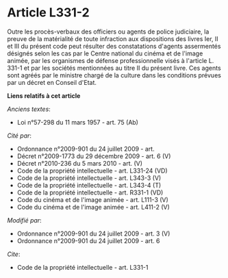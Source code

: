 # Article L331-2

Outre les procès-verbaux des officiers ou agents de police judiciaire, la preuve de la matérialité de toute infraction aux
dispositions des livres Ier, II et III du présent code peut résulter des constatations d'agents assermentés désignés selon
les cas par le    Centre national du cinéma et de l'image animée, par les organismes de défense professionnelle visés à
l'article L. 331-1 et par les sociétés mentionnées au titre II du présent livre. Ces agents sont agréés par le ministre
chargé de la culture dans les conditions prévues par un décret en Conseil d'Etat.

**Liens relatifs à cet article**

_Anciens textes_:

  - Loi n°57-298 du 11 mars 1957 - art. 75 (Ab)

_Cité par_:

  - Ordonnance n°2009-901 du 24 juillet 2009 - art.
  - Décret n°2009-1773 du 29 décembre 2009 - art. 6 (V)
  - Décret n°2010-236 du 5 mars 2010 - art. (V)
  - Code de la propriété intellectuelle - art. L331-24 (VD)
  - Code de la propriété intellectuelle - art. L343-3 (V)
  - Code de la propriété intellectuelle - art. L343-4 (T)
  - Code de la propriété intellectuelle - art. R331-1 (VD)
  - Code du cinéma et de l'image animée - art. L111-3 (V)
  - Code du cinéma et de l'image animée - art. L411-2 (V)

_Modifié par_:

  - Ordonnance n°2009-901 du 24 juillet 2009 - art. 3 (V)
  - Ordonnance n°2009-901 du 24 juillet 2009 - art. 6

_Cite_:

  - Code de la propriété intellectuelle - art. L331-1
